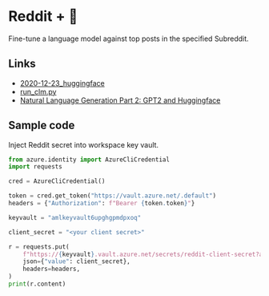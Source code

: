 # Reddit + :hugs:

Fine-tune a language model against top posts in the specified Subreddit.

## Links

- [2020-12-23_huggingface](../../2020/2020-12-23_huggingface/generate-text.py)
- [run_clm.py](https://github.com/huggingface/transformers/blob/master/examples/pytorch/language-modeling/run_clm.py)
- [Natural Language Generation Part 2: GPT2 and Huggingface](https://towardsdatascience.com/natural-language-generation-part-2-gpt-2-and-huggingface-f3acb35bc86a)

## Sample code

Inject Reddit secret into workspace key vault.

```python
from azure.identity import AzureCliCredential
import requests

cred = AzureCliCredential()

token = cred.get_token("https://vault.azure.net/.default")
headers = {"Authorization": f"Bearer {token.token}"}

keyvault = "amlkeyvault6upghgpmdpxoq"

client_secret = "<your client secret>"

r = requests.put(
    f"https://{keyvault}.vault.azure.net/secrets/reddit-client-secret?api-version=7.2",
    json={"value": client_secret},
    headers=headers,
)
print(r.content)
```